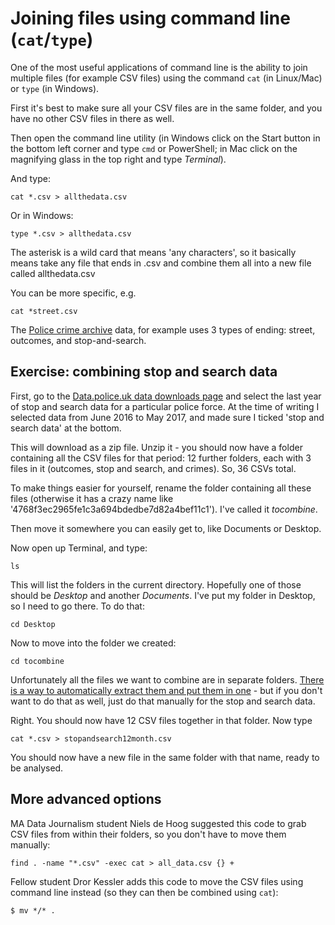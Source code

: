# Joining files using command line (`cat`/`type`)

One of the most useful applications of command line is the ability to join multiple files (for example CSV files) using the command `cat` (in Linux/Mac) or `type` (in Windows).

First it's best to make sure all your CSV files are in the same folder, and you have no other CSV files in there as well.

Then open the command line utility (in Windows click on the Start button in the bottom left corner and type `cmd` or PowerShell; in Mac click on the magnifying glass in the top right and type *Terminal*).

And type:

`cat *.csv > allthedata.csv`

Or in Windows:

`type *.csv > allthedata.csv`

The asterisk is a wild card that means 'any characters', so it basically means take any file that ends in .csv and combine them all into a new file called allthedata.csv

You can be more specific, e.g.

`cat *street.csv`

The [Police crime archive](https://data.police.uk/data/archive/) data, for example uses 3 types of ending: street, outcomes, and stop-and-search.

## Exercise: combining stop and search data

First, go to the [Data.police.uk data downloads page](https://data.police.uk/data/) and select the last year of stop and search data for a particular police force. At the time of writing I selected data from June 2016 to May 2017, and made sure I ticked 'stop and search data' at the bottom.

This will download as a zip file. Unzip it - you should now have a folder containing all the CSV files for that period: 12 further folders, each with 3 files in it (outcomes, stop and search, and crimes). So, 36 CSVs total.

To make things easier for yourself, rename the folder containing all these files (otherwise it has a crazy name like '4768f3ec2965fe1c3a694bdedbe7d82a4bef11c1'). I've called it *tocombine*.

Then move it somewhere you can easily get to, like Documents or Desktop.

Now open up Terminal, and type:

`ls`

This will list the folders in the current directory. Hopefully one of those should be *Desktop* and another *Documents*. I've put my folder in Desktop, so I need to go there. To do that:

`cd Desktop`

Now to move into the folder we created:

`cd tocombine`

Unfortunately all the files we want to combine are in separate folders. [There is a way to automatically extract them and put them in one](https://github.com/paulbradshaw/commandline/blob/master/movingfiles.md) - but if you don't want to do that as well, just do that manually for the stop and search data.

Right. You should now have 12 CSV files together in that folder. Now type

`cat *.csv > stopandsearch12month.csv`

You should now have a new file in the same folder with that name, ready to be analysed.

## More advanced options

MA Data Journalism student Niels de Hoog suggested this code to grab CSV files from within their folders, so you don't have to move them manually:

`find . -name "*.csv" -exec cat > all_data.csv {} +`

Fellow student Dror Kessler adds this code to move the CSV files using command line instead (so they can then be combined using `cat`):

`$ mv */* .`
